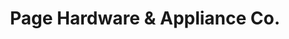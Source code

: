 ---
title: "Page Hardware & Appliance Co."
url: /guilford/page-hardware-and-appliance-co/
shop: hardware
---